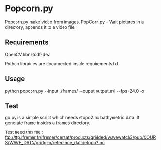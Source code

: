 Popcorn.py
==========

Popcorn.py make video from images. PopCorn.py - Wait pictures in a directory, appends it to a video file

Requirements
------------

OpenCV
libnetcdf-dev

Python librairies are documented inside requirements.txt

Usage
-----

python popcorn.py --input ./frames/ --ouput output.avi --fps=24.0 -x

Test
----

go.py is a simple script which needs etopo2.nc bathymetric data. It generate frame insides a frames directory.

Test need this file :
ftp://ftp.ifremer.fr/ifremer/cersat/products/gridded/wavewatch3/pub/COURS/WAVE_DATA/gridgen/reference_data/etopo2.nc

